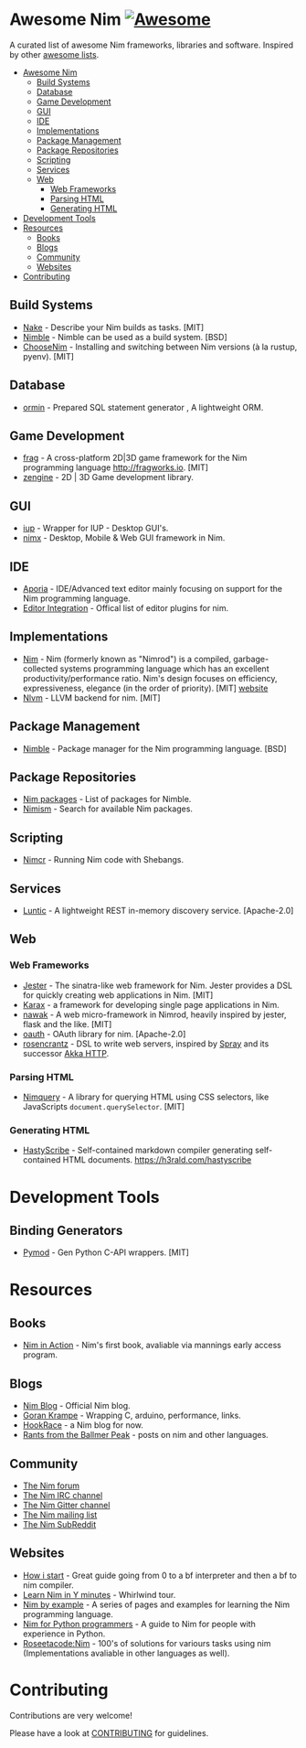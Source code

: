 # Awesome Nim [![Awesome](https://awesome.re/badge.svg)](https://awesome.re)

A curated list of awesome Nim frameworks, libraries and software. Inspired by other [awesome lists](https://github.com/bayandin/awesome-awesomeness).

- [Awesome Nim](#awesome-nim)
    - [Build Systems](#build-systems)
    - [Database](#database)
    - [Game Development](#game-development)
    - [GUI](#gui)
    - [IDE](#ide)
    - [Implementations](#implementations)
    - [Package Management](#package-management)
    - [Package Repositories](#package-repositories)
    - [Scripting](#scripting)
    - [Services](#services)
    - [Web](#web)
        - [Web Frameworks](#web-frameworks)
        - [Parsing HTML](#parsing-html)
        - [Generating HTML](#generating-html)
- [Development Tools](#development-tools)
- [Resources](#resources)
    - [Books](#books)
    - [Blogs](#blogs)
    - [Community](#community)
    - [Websites](#websites)
- [Contributing](#contributing)

## Build Systems

* [Nake](https://github.com/fowlmouth/nake) - Describe your Nim builds as tasks. [MIT]
* [Nimble](https://github.com/nim-lang/nimble) - Nimble can be used as a build system. [BSD]
* [ChooseNim](https://github.com/dom96/choosenim) - Installing and switching between Nim versions (à la rustup, pyenv). [MIT]

## Database

* [ormin](https://github.com/Araq/ormin) - Prepared SQL statement generator , A lightweight ORM.

## Game Development

* [frag](https://github.com/fragworks/frag) - A cross-platform 2D|3D game framework for the Nim programming language http://fragworks.io. [MIT]
* [zengine](https://github.com/zacharycarter/zengine) - 2D | 3D Game development library.

## GUI

* [iup](https://github.com/nim-lang/iup) - Wrapper for IUP - Desktop GUI's.
* [nimx](https://github.com/yglukhov/nimx) - Desktop, Mobile & Web GUI framework in Nim.

## IDE

* [Aporia](https://github.com/nim-lang/Aporia) - IDE/Advanced text editor mainly focusing on support for the Nim programming language.
* [Editor Integration](https://github.com/nim-lang/Nim/wiki/editor-support) - Offical list of editor plugins for nim.

## Implementations

* [Nim](https://github.com/nim-lang/Nim) - Nim (formerly known as "Nimrod") is a compiled, garbage-collected systems programming language which has an excellent productivity/performance ratio. Nim's design focuses on efficiency, expressiveness, elegance (in the order of priority). [MIT] [website](http://nim-lang.org/)
* [Nlvm](https://github.com/arnetheduck/nlvm) - LLVM backend for nim. [MIT]

## Package Management

* [Nimble](https://github.com/nim-lang/nimble) - Package manager for the Nim programming language. [BSD]

## Package Repositories

* [Nim packages](https://github.com/nim-lang/packages) - List of packages for Nimble.
* [Nimism](http://nimism.co) - Search for available Nim packages.

## Scripting

* [Nimcr](https://github.com/PMunch/nimcr/blob/master/docs/nimcr.md) - Running Nim code with Shebangs.

## Services

* [Luntic](https://github.com/xxlabaza/luntic) - A lightweight REST in-memory discovery service. [Apache-2.0]

## Web

### Web Frameworks

* [Jester](https://github.com/dom96/jester) - The sinatra-like web framework for Nim. Jester provides a DSL for quickly creating web applications in Nim. [MIT]
* [Karax](https://github.com/pragmagic/karax) - a framework for developing single page applications in Nim.
* [nawak](https://github.com/idlewan/nawak) - A web micro-framework in Nimrod, heavily inspired by jester, flask and the like. [MIT]
* [oauth](https://github.com/CORDEA/oauth) - OAuth library for nim. [Apache-2.0]
* [rosencrantz](http://andreaferretti.github.io/rosencrantz/) - DSL to write web servers, inspired by [Spray](http://spray.io/) and its successor [Akka HTTP](http://akka.io).

### Parsing HTML

* [Nimquery](https://github.com/GULPF/nimquery) - A library for
  querying HTML using CSS selectors, like JavaScripts
  `document.querySelector`. [MIT]

### Generating HTML

* [HastyScribe](https://github.com/h3rald/hastyscribe) - Self-contained markdown compiler generating self-contained HTML documents. https://h3rald.com/hastyscribe

# Development Tools

## Binding Generators
* [Pymod](https://github.com/jboy/nim-pymod) - Gen Python C-API wrappers. [MIT]

# Resources

## Books
* [Nim in Action](https://www.manning.com/books/nim-in-action) - Nim's first book, avaliable via mannings early access program.

## Blogs

* [Nim Blog](http://nim-lang.org/blog.html) - Official Nim blog.
* [Goran Krampe](http://goran.krampe.se/nim/) - Wrapping C, arduino, performance, links.
* [HookRace](http://hookrace.net) - a Nim blog for now.
* [Rants from the Ballmer Peak](https://gradha.github.io/index.html) - posts on nim and other languages.

## Community

* [The Nim forum](http://forum.nim-lang.org/)
* [The Nim IRC channel](http://webchat.freenode.net/?channels=nim)
* [The Nim Gitter channel](https://gitter.im/nim-lang/Nim)
* [The Nim mailing list](http://www.freelists.org/list/nim-dev)
* [The Nim SubReddit](http://reddit.com/r/nim)

## Websites

* [How i start](https://howistart.org/posts/nim) - Great guide going from 0 to a bf interpreter and then a bf to nim compiler.
* [Learn Nim in Y minutes](https://learnxinyminutes.com/docs/nim/) - Whirlwind tour.
* [Nim by example](https://nim-by-example.github.io) - A series of pages and examples for learning the Nim programming language.
* [Nim for Python programmers](https://github.com/nim-lang/Nim/wiki/Nim-for-Python-Programmers) - A guide to Nim for people with experience in Python.
* [Roseetacode:Nim](https://rosettacode.org/wiki/Category:Nim) - 100's of solutions for variours tasks using nim (Implementations avaliable in other languages as well).

# Contributing

Contributions are very welcome!

Please have a look at [CONTRIBUTING](https://github.com/VPashkov/awesome-nim/blob/master/CONTRIBUTING.md) for guidelines.
